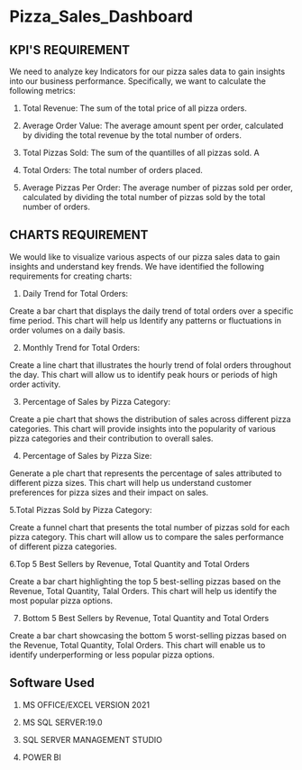# Pizza_Sales_Dashboard


## KPI'S REQUIREMENT

We need to analyze key Indicators for our pizza sales data to gain insights into our business performance. Specifically, we want to calculate the following metrics:

1. Total Revenue: The sum of the total price of all pizza orders.

2. Average Order Value: The average amount spent per order, calculated by dividing the total revenue by the total number of orders.

3. Total Pizzas Sold: The sum of the quantilles of all pizzas sold. A

4. Total Orders: The total number of orders placed.

5. Average Pizzas Per Order: The average number of pizzas sold per order, calculated by dividing the total number of pizzas sold by the total number of orders.

## CHARTS REQUIREMENT

We would like to visualize various aspects of our pizza sales data to gain insights and understand key frends. We have identified the following requirements for creating charts:

1. Daily Trend for Total Orders:

Create a bar chart that displays the daily trend of total orders over a specific fime period. This chart will help us Identify any patterns or fluctuations in order volumes on a daily basis.

2. Monthly Trend for Total Orders:

Create a line chart that illustrates the hourly trend of folal orders throughout the day. This chart will allow us to identify peak hours or periods of high order activity.

3. Percentage of Sales by Pizza Category:

Create a pie chart that shows the distribution of sales across different pizza categories. This chart will provide insights into the popularity of various pizza categories and their contribution to overall sales.

4. Percentage of Sales by Pizza Size:

Generate a ple chart that represents the percentage of sales attributed to different pizza sizes. This chart will help us understand customer preferences for pizza sizes and their impact on sales.

5.Total Pizzas Sold by Pizza Category:

Create a funnel chart that presents the total number of pizzas sold for each pizza category. This chart will allow us to compare the sales performance of different pizza categories.

6.Top 5 Best Sellers by Revenue, Total Quantity and Total Orders

Create a bar chart highlighting the top 5 best-selling pizzas based on the Revenue, Total Quantity, Talal Orders. This chart will help us identify the most popular pizza options.

7. Bottom 5 Best Sellers by Revenue, Total Quantity and Total Orders

Create a bar chart showcasing the bottom 5 worst-selling pizzas based on the Revenue, Total Quantity, Tolal Orders. This chart will enable us to identify underperforming or less popular pizza options.


## Software Used
1. MS OFFICE/EXCEL VERSION 2021

2. MS SQL SERVER:19.0
   
3. SQL SERVER MANAGEMENT STUDIO

4. POWER BI 
